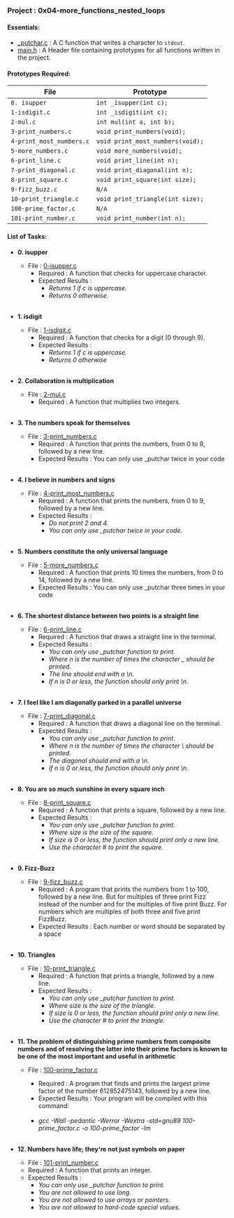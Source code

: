 <h3>Project : 0x04-more_functions_nested_loops</h3>

<h4>Essentials:</h4>

* [_putchar.c](./_putchar.c) : A C function that writes a character to `stdout`.
* [main.h](./main.h) : A Header file containing prototypes for all functions written in the project.

<h4>Prototypes Required:</h4>

| File                        | Prototype                                                      |
| ----------------------------| ---------------------------------------------------------------|
| `0. isupper`                | `int _isupper(int c);`                                         |
| `1-isdigit.c`               | `int _isdigit(int c);`                                         |
| `2-mul.c`                   | `int mul(int a, int b);`                                       |
| `3-print_numbers.c`         | `void print_numbers(void);`                                    |
| `4-print_most_numbers.c`    | `void print_most_numbers(void);`                               |
| `5-more_numbers.c`          | `void more_numbers(void);`                                     |
| `6-print_line.c`            | `void print_line(int n);`                                      |
| `7-print_diagonal.c`        | `void print_diagonal(int n);`                                  |
| `8-print_square.c`          | `void print_square(int size);`                                 |
| `9-fizz_buzz.c`             | `N/A`                                                          |
| `10-print_triangle.c`       | `void print_triangle(int size);`                               |
| `100-prime_factor.c`        | `N/A`                                                          |
| `101-print_number.c`        | `void print_number(int n);`                                    |

<h4>List of Tasks:</h4>

* **0. isupper**
  * File : [0-isupper.c](./0-isupper.c)
    * Required : A function that checks for uppercase character.
    * Expected Results :
      * *Returns 1 if c is uppercase.*
      * *Returns 0 otherwise.*
<br><br>

* **1. isdigit**
  * File : [1-isdigit.c](./1-isdigit.c)
    * Required : A function that checks for a digit (0 through 9).
    * Expected Results :
      * *Returns 1 if c is uppercase.*
      * *Returns 0 otherwise*
      <br><br>
      
* **2. Collaboration is multiplication**
  * File : [2-mul.c](./2-mul.c)
    * Required : A function that multiplies two integers.
    <br><br>
    
* **3. The numbers speak for themselves**
  * File : [3-print_numbers.c](./3-print_numbers.c)
    * Required : A function that prints the numbers, from 0 to 9, followed by a new line.
    * Expected Results : You can only use _putchar twice in your code
    <br><br>

* **4. I believe in numbers and signs**
  * File : [4-print_most_numbers.c](./4-print_most_numbers.c)
    * Required : A function that prints the numbers, from 0 to 9, followed by a new line.
    * Expected Results :
      * *Do not print 2 and 4.*
      * *You can only use _putchar twice in your code.*
  <br><br>
  
* **5. Numbers constitute the only universal language**
  * File : [5-more_numbers.c](./5-more_numbers.c)
    * Required : A function that prints 10 times the numbers, from 0 to 14, followed by a new line.
    * Expected Results : You can only use _putchar three times in your code
<br><br>

* **6. The shortest distance between two points is a straight line**
  * File : [6-print_line.c](./6-print_line.c)
    * Required : A function that draws a straight line in the terminal.
    * Expected Results : 
      * *You can only use _putchar function to print.*
      * *Where n is the number of times the character _ should be printed.*
      * *The line should end with a \n.*
      * *If n is 0 or less, the function should only print \n.*
 <br><br> 
 
* **7. I feel like I am diagonally parked in a parallel universe**
  * File : [7-print_diagonal.c](./7-print_diagonal.c)
    * Required : A function that draws a diagonal line on the terminal.
    * Expected Results :   
      * *You can only use _putchar function to print.*
      * *Where n is the number of times the character \ should be printed.*
      * *The diagonal should end with a \n.*
      * *If n is 0 or less, the function should only print \n.*
<br><br>

* **8. You are so much sunshine in every square inch**
  * File : [8-print_square.c](./8-print_square.c)
    * Required : A function that prints a square, followed by a new line.
    * Expected Results : 
      * *You can only use _putchar function to print.*
      * *Where size is the size of the square.*
      * *If size is 0 or less, the function should print only a new line.*
      * *Use the character # to print the square.*
  <br><br>
  
* **9. Fizz-Buzz**
  * File : [9-fizz_buzz.c](./9-fizz_buzz.c)
    * Required : A program that prints the numbers from 1 to 100, followed by a new line.
      But for multiples of three print Fizz instead of the number and for the  multiples of five print Buzz. 
      For numbers which are multiples of both three and five print FizzBuzz.
    * Expected Results : Each number or word should be separated by a space
<br><br>

* **10. Triangles**
  * File : [10-print_triangle.c](./10-print_triangle.c)
    * Required : A function that prints a triangle, followed by a new line.
    * Expected Results : 
      * *You can only use _putchar function to print.*
      * *Where size is the size of the triangle.*
      * *If size is 0 or less, the function should print only a new line.*
      * *Use the character # to print the triangle.*
  <br><br>
  
* **11. The problem of distinguishing prime numbers from composite numbers and of resolving the latter into their prime factors is known to be one of the most important and useful in arithmetic**
  * File : [100-prime_factor.c](./100-prime_factor.c)
    * Required : A program that finds and prints the largest prime factor of the number 612852475143, followed by a new line.
    * Expected Results : Your program will be compiled with this command:
    
    <br> 
    
    * *gcc -Wall -pedantic -Werror -Wextra -std=gnu89 100-prime_factor.c -o 100-prime_factor -lm*
<br><br>

* **12. Numbers have life; they're not just symbols on paper**
  * File : [101-print_number.c](./101-print_number.c)
  * Required : A function that prints an integer.
  * Expected Results :
    * *You can only use _putchar function to print.*
    * *You are not allowed to use long.*
    * *You are not allowed to use arrays or pointers.*
    * *You are not allowed to hard-code special values.*
    <br><br>
